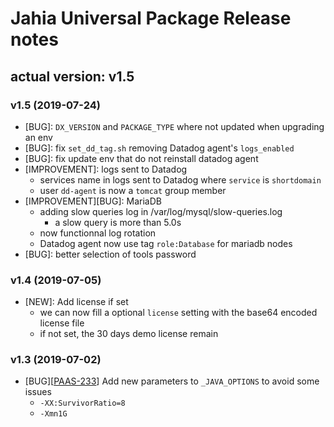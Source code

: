 # Jahia Universal Package Release notes

## actual version: v1.5

### v1.5 (2019-07-24)
* [BUG]: `DX_VERSION` and `PACKAGE_TYPE` where not updated when upgrading an env
* [BUG]: fix `set_dd_tag.sh` removing Datadog agent's `logs_enabled`
* [BUG]: fix update env that do not reinstall datadog agent
* [IMPROVEMENT]: logs sent to Datadog
    * services name in logs sent to Datadog  where `service` is `shortdomain`
    * user `dd-agent` is now a `tomcat` group member
* [IMPROVEMENT][BUG]: MariaDB
    * adding slow queries log in /var/log/mysql/slow-queries.log
        * a slow query is more than 5.0s
    * now functionnal log rotation
    * Datadog agent now use tag `role:Database` for mariadb nodes
* [BUG]: better selection of tools password


### v1.4 (2019-07-05)
* [NEW]: Add license if set
    * we can now fill a optional `license` setting with the base64 encoded license file
    * if not set, the 30 days demo license remain

### v1.3 (2019-07-02)
* [BUG][[PAAS-233](https://jira.jahia.org/browse/PAAS-233)] Add new parameters to `_JAVA_OPTIONS` to avoid some issues
    * `-XX:SurvivorRatio=8 `
    * `-Xmn1G`
